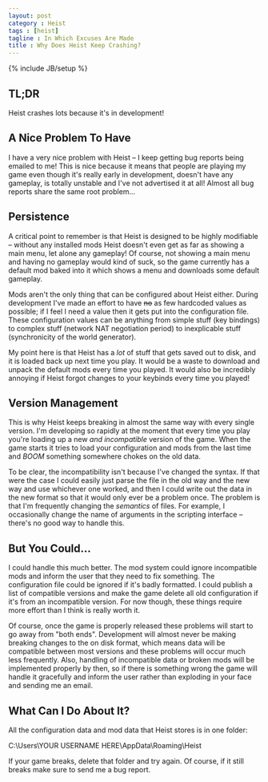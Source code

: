 ```yaml
---
layout: post
category : Heist
tags : [heist]
tagline : In Which Excuses Are Made
title : Why Does Heist Keep Crashing?
---
```

{% include JB/setup %}


## TL;DR

Heist crashes lots because it's in development!

## A Nice Problem To Have

I have a very nice problem with Heist – I keep getting bug reports being emailed to me! This is nice because it means that people are playing my game even though it's really early in development, doesn't have any gameplay, is totally unstable and I've not advertised it at all! Almost all bug reports share the same root problem...

## Persistence

A critical point to remember is that Heist is designed to be highly modifiable – without any installed mods Heist doesn't even get as far as showing a main menu, let alone any gameplay! Of course, not showing a main menu and having no gameplay would kind of suck, so the game currently has a default mod baked into it which shows a menu and downloads some default gameplay.

Mods aren't the only thing that can be configured about Heist either. During development I've made an effort to have <del>no</del> as few hardcoded values as possible; if I feel I need a value then it gets put into the configuration file. These configuration values can be anything from simple stuff (key bindings) to complex stuff (network NAT negotiation period) to inexplicable stuff (synchronicity of the world generator).

My point here is that Heist has a _lot_ of stuff that gets saved out to disk, and it is loaded back up next time you play. It would be a waste to download and unpack the default mods every time you played. It would also be incredibly annoying if Heist forgot changes to your keybinds every time you played!

## Version Management

This is why Heist keeps breaking in almost the same way with every single version. I'm developing so rapidly at the moment that every time you play you're loading up a new _and incompatible_ version of the game. When the game starts it tries to load your configuration and mods from the last time and *BOOM* something somewhere chokes on the old data.

To be clear, the incompatibility isn't because I've changed the syntax. If that were the case I could easily just parse the file in the old way and the new way and use whichever one worked, and then I could write out the data in the new format so that it would only ever be a problem once. The problem is that I'm frequently changing the _semantics_ of files. For example, I occasionally change the name of arguments in the scripting interface – there's no good way to handle this.

## But You Could...

I could handle this much better. The mod system could ignore incompatible mods and inform the user that they need to fix something. The configuration file could be ignored if it's badly formatted. I could publish a list of compatible versions and make the game delete all old configuration if it's from an incompatible version. For now though, these things require more effort than I think is really worth it.

Of course, once the game is properly released these problems will start to go away from "both ends". Development will almost never be making breaking changes to the on disk format, which means data will be compatible between most versions and these problems will occur much less frequently. Also, handling of incompatible data or broken mods will be implemented properly by then, so if there is something wrong the game will handle it gracefully and inform the user rather than exploding in your face and sending me an email.

## What Can I Do About It?

All the configuration data and mod data that Heist stores is in one folder:

C:\Users\YOUR USERNAME HERE\AppData\Roaming\Heist

If your game breaks, delete that folder and try again. Of course, if it still breaks make sure to send me a bug report.